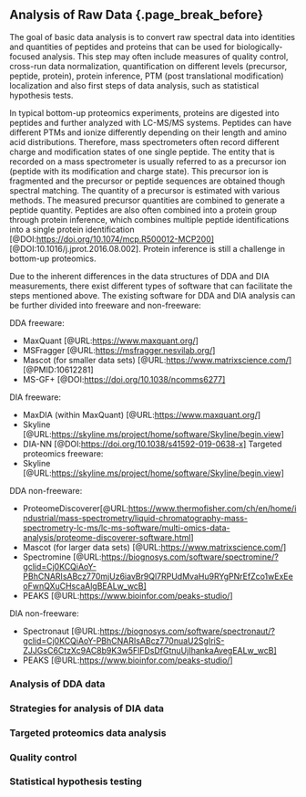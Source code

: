 ## Analysis of Raw Data {.page_break_before}

The goal of basic data analysis is to convert raw spectral data into identities and quantities of peptides and proteins that can be used for biologically-focused analysis. 
This step may often include measures of quality control, cross-run data normalization, quantification on different levels (precursor, peptide, protein), protein inference, PTM (post translational modification) localization and also first steps of data analysis, such as statistical hypothesis tests. 

In typical bottom-up proteomics experiments, proteins are digested into peptides and further analyzed with LC-MS/MS systems. 
Peptides can have different PTMs and ionize differently depending on their length and amino acid distributions. 
Therefore, mass spectrometers often record different charge and modification states of one single peptide. 
The entity that is recorded on a mass spectrometer is usually referred to as a precursor ion (peptide with its modification and charge state). 
This precursor ion is fragmented and the precursor or peptide sequences are obtained though spectral matching. 
The quantity of a precursor is estimated with various methods.
The measured precursor quantities are combined to generate a peptide quantity. 
Peptides are also often combined into a protein group through protein inference, which combines multiple peptide identifications into a single protein identification [@DOI:https://doi.org/10.1074/mcp.R500012-MCP200] [@DOI:10.1016/j.jprot.2016.08.002].
Protein inference is still a challenge in bottom-up proteomics. 

Due to the inherent differences in the data structures of DDA and DIA measurements, there exist different types of software that can facilitate the steps mentioned above. 
The existing software for DDA and DIA analysis can be further divided into freeware and non-freeware:

<!-- TODO: should we make a table for this part? with primary citation and link to the website -->

DDA freeware: 
- MaxQuant [@URL:https://www.maxquant.org/]
- MSFragger [@URL:https://msfragger.nesvilab.org/] 
- Mascot (for smaller data sets) [@URL:https://www.matrixscience.com/] [@PMID:10612281]
- MS-GF+ [@DOI:https://doi.org/10.1038/ncomms6277]

DIA freeware:
- MaxDIA (within MaxQuant) [@URL:https://www.maxquant.org/]
- Skyline [@URL:https://skyline.ms/project/home/software/Skyline/begin.view]
- DIA-NN [@DOI:https://doi.org/10.1038/s41592-019-0638-x]
Targeted proteomics freeware:
- Skyline [@URL:https://skyline.ms/project/home/software/Skyline/begin.view]

DDA non-freeware:
- ProteomeDiscoverer[@URL:https://www.thermofisher.com/ch/en/home/industrial/mass-spectrometry/liquid-chromatography-mass-spectrometry-lc-ms/lc-ms-software/multi-omics-data-analysis/proteome-discoverer-software.html]
- Mascot (for larger data sets) [@URL:https://www.matrixscience.com/]
- Spectromine [@URL:https://biognosys.com/software/spectromine/?gclid=Cj0KCQiAoY-PBhCNARIsABcz770mjUz6iavBr9Ql7RPUdMvaHu9RYgPNrEfZco1wExEeoFwnQXuCHscaAlgBEALw_wcB]
- PEAKS [@URL:https://www.bioinfor.com/peaks-studio/]

DIA non-freeware:
- Spectronaut [@URL:https://biognosys.com/software/spectronaut/?gclid=Cj0KCQiAoY-PBhCNARIsABcz770nuaU2SgIriS-ZJJGsC6CtzXc9AC8b9K3w5FlFDsDfGtnuUjIhankaAvegEALw_wcB]
- PEAKS [@URL:https://www.bioinfor.com/peaks-studio/]

### Analysis of DDA data

### Strategies for analysis of DIA data

### Targeted proteomics data analysis

### Quality control

### Statistical hypothesis testing


